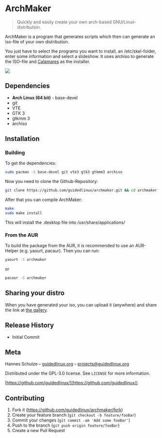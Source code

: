 # ArchMaker
> Quickly and easily create your own arch-based GNU/Linux-distribution.

ArchMaker is a program that generates scripts which then can generate an iso-file of your own distribution.

You just have to select the programs you want to install, an /etc/skel-folder, enter some information and select a slideshow. It uses archiso to generate the ISO-file and [Calamares](https://www.calamares.io) as the installer.

![](https://archmaker.guidedlinux.org/screenshot.png)

## Dependencies

* **Arch Linux (64 bit)** - base-devel
* git
* VTE
* GTK 3
* gtkmm 3
* archiso

## Installation

### Building

To get the dependencies:
```sh
sudo pacman -S base-devel git vte3 gtk3 gtkmm3 archiso
```
Now you need to clone the Github-Repository:
```sh
git clone https://github.com/guidedlinux/archmaker.git && cd archmaker
```
After that you can compile ArchMaker:
```sh
make
sudo make install
```

This will install the .desktop file into /usr/share/applications/

### From the AUR

To build the package from the AUR, it is recommended to use an AUR-Helper (e.g. yaourt, pacaur). Then you can run:
```sh
yaourt -S archmaker
```
or
```sh
pacaur -S archmaker
```
## Sharing your distro

When you have generated your iso, you can upload it (anywhere) and share the link at [the gallery](https://archmaker.guidedlinux.org/gallery/).

## Release History

* Initial Commit

## Meta

Hannes Schulze – [guidedlinux.org](https://www.guidedlinux.org/) – projects@guidedlinux.org

Distributed under the GPL-3.0 license. See ``LICENSE`` for more information.

[https://github.com/guidedlinux/](https://github.com/guidedlinux/)

## Contributing

1. Fork it (<https://github.com/guidedlinux/archmaker/fork>)
1. Create your feature branch (`git checkout -b feature/fooBar`)
1. Commit your changes (`git commit -am 'Add some fooBar'`)
1. Push to the branch (`git push origin feature/fooBar`)
1. Create a new Pull Request
